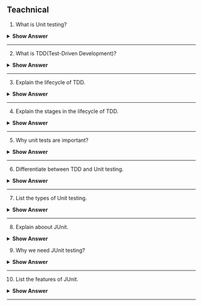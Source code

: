 ## Teachnical

1. What is Unit testing?

<details><summary><b> Show Answer </b></summary>

- A method validates a small piece of code.
- It takes the initial data, passes it to the code under test, and asserts if the execution result is the same as the expected result.

</details>

---

2. What is TDD(Test-Driven Development)?

<details><summary><b> Show Answer </b></summary>

- It is a software development approach, where test cases are developed to specify and validate the purpose of code.
- Which will create a test and functionality first and if the code fails then new code will be created 0to make the code pass and to make code bug-free.

</details>

---

3. Explain the lifecycle of TDD.

<details><summary><b> Show Answer </b></summary>

- It has the following phases to go through:
    -Write a test
    -Make it run.
    -Change the code to make it right i.e. Refactor.
    -Repeat process.

</details>

---

4. Explain the stages in the lifecycle of TDD.

<details><summary><b> Show Answer </b></summary>

- Red – during this stage we write a test for functionality that is not yet implemented. 
- Green – during this stage we write enough code to just cover the test. 
- Refactor – during this stage we focus on improving the code quality.

</details>

---

5. Why unit tests are important?

<details><summary><b> Show Answer </b></summary>

- It is the fast and easy way of testing, since manual checking will consume more time.
- It reduces the total cost and time of software development. 
- It results in Early bugs detection results.

</details>

---

6. Differentiate between TDD and Unit testing.

<details><summary><b> Show Answer </b></summary>

- TDD focuses on understanding the problem domain and fulfilling the requirements.Whcih must be written before the feature that they cover.
- Whereas, unit tests are to validate the written source code and avoiding bugs and regression. <b>In fact,unit tests are part of the TDD cycle.</b>.Where unit tests can be written at any time, e.g., during or after the feature development.

</details>

---

7. List the types of Unit testing.

<details><summary><b> Show Answer </b></summary>

- <b>Manual Testing</b>-execute the test cases manually without any tool support.Which is time consuming and less relaible
- <b>Automated Testing</b>-execute the test cases with the use of tool support.Which is fast and more relaible

</details>

---

8. Explain aboout JUnit.

<details><summary><b> Show Answer </b></summary>

- Which is the testing framework for Java programming language. It is important in test-driven development. 
- Unit testing is used to test/verify a small piece of code by craeting methods. 
- JUnit is to create a set of unit tests that can be run automaticcaly when changes are done in the software.

</details>

9. Why we need JUnit testing?

<details><summary><b> Show Answer </b></summary>

- Makes our code more reliable by finding bugs early in the code.
- It is useful for developers, who work in a test-driven environment.
- Develops more readable, reliable and bug-free code.

</details>

---

10. List the features of JUnit.

<details><summary><b> Show Answer </b></summary>

- Open Source Network
- Provides Annotations,  Assertions and Test Runners
- Improves Code Quality
- Automated Test Running
- Easily interpretable results

</details>

---
